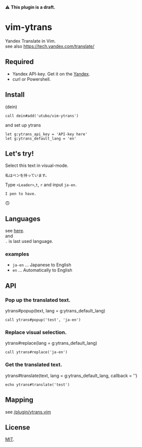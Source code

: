 ⚠ **This plugin is a draft.**  
# vim-ytrans
Yandex Translate in Vim.  
see also https://tech.yandex.com/translate/

## Required
- Yandex API-key. Get it on the [Yandex](https://translate.yandex.com/developers/keys).
- curl or Powershell.

## Install
(dein)
```vimscript
call dein#add('utubo/vim-ytrans')
```
  
and set up ytrans
```vimscript
let g:ytrans_api_key = 'API-key here'
let g:ytrans_default_lang = 'en'
```

## Let's try!
Select this text in visual-mode.
```
私はペンを持っています。
```
Type `<Leader>`,`t`, `r` and input `ja-en`.
```
I pen to have.
```
🙃

## Languages
see [here](https://tech.yandex.com/translate/doc/dg/concepts/api-overview-docpage/#api-overview__languages).  
and  
`.` is last used language.  
### examples
- `ja-en` ... Japanese to English
- `en` ... Automatically to English

## API

### Pop up the translated text.
ytrans#popup(text, lang = g:ytrans_default_lang)
```vimscript
call ytrans#popup('test', 'ja-en')
```

### Replace visual selection.
ytrans#replace(lang = g:ytrans_default_lang)
```vimscript
call ytrans#replace('ja-en')
```

### Get the translated text.
ytrans#translate(text, lang = g:ytrans_default_lang, callback = '')
```vimscript
echo ytrans#translate('test')
```

## Mapping
see [/plugin/ytrans.vim](/plugin/ytrans.vim)

## License
[MIT](https://opensource.org/licenses/mit-license.php).

